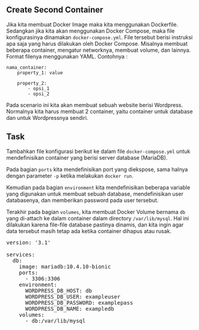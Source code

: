 ## Create Second Container

Jika kita membuat Docker Image maka kita menggunakan Dockerfile. Sedangkan jika kita akan menggunakan Docker Compose, maka file konfigurasinya dinamakan `docker-compose.yml`. File tersebut berisi instruksi apa saja yang harus dilakukan oleh Docker Compose. Misalnya membuat beberapa container, mengatur networknya, membuat volume, dan lainnya. Format filenya menggunakan YAML. Contohnya :

```
nama_container:
    property_1: value

    property_2:
        - opsi_1
        - opsi_2
```

Pada scenario ini kita akan membuat sebuah website berisi Wordpress. Normalnya kita harus membuat 2 container, yaitu container untuk database dan untuk Wordpressnya sendiri.

## Task
Tambahkan file konfigurasi berikut ke dalam file `docker-compose.yml` untuk mendefinisikan container yang berisi server database (MariaDB).

Pada bagian `ports` kita mendefinisikan port yang diekspose, sama halnya dengan parameter `-p` ketika melakukan `docker run`.

Kemudian pada bagian `environment` kita mendefinisikan beberapa variable yang digunakan untuk membuat sebuah database, mendefinisikan user databasenya, dan memberikan password pada user tersebut.

Terakhir pada bagian `volumes`, kita membuat Docker Volume bernama `db` yang di-attach ke dalam container dalam directory `/var/lib/mysql`. Hal ini dilakukan karena file-file database pastinya dinamis, dan kita ingin agar data tersebut masih tetap ada ketika container dihapus atau rusak.

<pre class="file" data-filename="docker-compose.yml">
version: '3.1'

services:
  db:
    image: mariadb:10.4.10-bionic
    ports:
      - 3306:3306
    environment:
      WORDPRESS_DB_HOST: db
      WORDPRESS_DB_USER: exampleuser
      WORDPRESS_DB_PASSWORD: examplepass
      WORDPRESS_DB_NAME: exampledb
    volumes:
      - db:/var/lib/mysql
</pre>